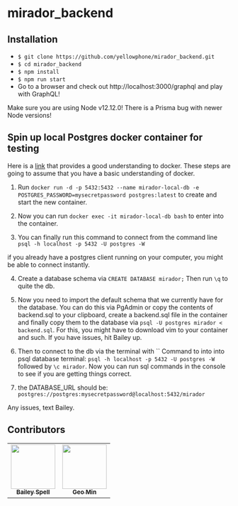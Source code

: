 # mirador_backend

## Installation

- `$ git clone https://github.com/yellowphone/mirador_backend.git`
- `$ cd mirador_backend`
- `$ npm install`
- `$ npm run start`
- Go to a browser and check out http://localhost:3000/graphql and play with GraphQL!

Make sure you are using Node v12.12.0! There is a Prisma bug with newer Node versions!

## Spin up local Postgres docker container for testing
Here is a [link](https://engineering.land.tech/understanding-docker/#:~:text=Understanding%20Docker%201%20Understanding%20the%20Docker%20Image.%20A,The%20Docker%20Ecosystem.%20...%205%20Final%20Notes.) that provides 
a good understanding to docker. These steps are going to assume that you have a 
basic understanding of docker. 

1. Run `docker run -d -p 5432:5432 --name mirador-local-db -e POSTGRES_PASSWORD=mysecretpassword postgres:latest` to create and start the new container.

2. Now you can run `docker exec -it mirador-local-db bash` to enter into the container.

3. You can finally run this command to connect from the command line 
`psql -h localhost -p 5432 -U postgres -W`

if you already have a postgres client running on your computer,
you might be able to connect instantly.

4. Create a database schema via `CREATE DATABASE mirador;`
Then run `\q` to quite the db.

4. Now you need to import the default schema that we currently have for 
the database. You can do this via PgAdmin or copy the contents of 
backend.sql to your clipboard, create a backend.sql file in the container
and finally copy them to the database via `psql -U postgres mirador < backend.sql`. For this, you might have to download vim to your container 
and such. If you have issues, hit Bailey up.


5. Then to connect to the db via the terminal with ``
Command to into into psql database terminal: `psql -h localhost -p 5432 -U postgres -W` followed by `\c mirador`. Now you can run sql commands in
the console to see if you are getting things correct. 

6. the DATABASE_URL should be: 
`postgres://postgres:mysecretpassword@localhost:5432/mirador`

Any issues, text Bailey.

## Contributors

<table>
  <tr>
    <td align="center">
        <a href="https://github.com/baileyg2016" target="_blank"><img src="https://avatars3.githubusercontent.com/u/23178729?s=460&v=4" width="100px;" alt=""/>
            <br />
            <sub><b text-align="center">Bailey Spell</b></sub>
        </a>
    </td>
    <td align="center">
        <a href="https://github.com/geomin76" target="_blank"><img src="https://avatars2.githubusercontent.com/u/31418725?s=460&v=4" width="100px;" alt=""/>
            <br />
            <sub><b text-align="center">Geo Min</b></sub>
        </a>
    </td>
  </tr>
</table>